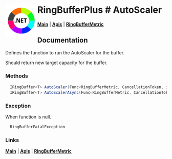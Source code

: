 # <img align="left" width="100" height="100" src="./images/icon.png"> RingBufferPlus #  AutoScaler

[**Main**](index.md#help) | 
[**Apis**](index.md#apis) |
[**RingBufferMetric**](metricclass.md)

## Documentation
Defines the function to run the AutoScaler for the buffer.

Should return new  target capacity for the buffer.

### Methods

```csharp
  IRingBuffer<T> AutoScaler(Func<RingBufferMetric, CancellationToken, int> autoscaler)
  IRingBuffer<T> AutoScalerAsync(Func<RingBufferMetric, CancellationToken, Task<int>> autoscaler)
``` 

### Exception

When function is null.

```csharp
  RingBufferFatalException
``` 

### Links
[**Main**](index.md#help) | 
[**Apis**](index.md#apis) |
[**RingBufferMetric**](metricclass.md)
